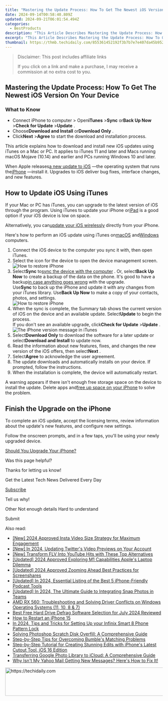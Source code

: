 ```yaml
---
title: "Mastering the Update Process: How To Get The Newest iOS Version On Your Device"
date: 2024-09-14T00:58:40.809Z
updated: 2024-09-21T06:01:54.494Z
categories:
  - BestProducts
description: "This Article Describes Mastering the Update Process: How To Get The Newest iOS Version On Your Device"
excerpt: "This Article Describes Mastering the Update Process: How To Get The Newest iOS Version On Your Device"
thumbnail: https://thmb.techidaily.com/855361452192f3b7b7e7e407da45b95275a5f560d0d0de9b64cf3676aeaaee8b.jpg
---
```


>  Disclaimer: This post includes affiliate links
>
>  If you click on a link and make a purchase, I may receive a commission at no extra cost to you.
>

## Mastering the Update Process: How To Get The Newest iOS Version On Your Device
### What to Know

* Connect iPhone to computer > Open**iTunes** \>**Sync** or**Back Up Now** \>**Check for Update** \>**Update** .
* Choose**Download and Install** or**Download Only** .
* Click**Next** \>**Agree** to start the download and installation process.

 This article explains how to download and install new iOS updates using iTunes on a Mac or PC. It applies to iTunes 11 and later and Macs running macOS Mojave (10.14) and earlier and PCs running Windows 10 and later.

 When Apple releases[a new update to iOS](https://www.lifewire.com/ios-versions-4147730) —the operating system that runs the[iPhone](https://www.lifewire.com/pick-best-iphone-for-you-1999293) —install it. Upgrades to iOS deliver bug fixes, interface changes, and new features.

## How to Update iOS Using iTunes

 If your Mac or PC has iTunes, you can upgrade to the latest version of iOS through the program. Using iTunes to update your iPhone or[iPad](https://www.lifewire.com/why-cant-i-upgrade-ipad-1994326) is a good option if your iOS device is low on space.

 Alternatively, you can[update your iOS wirelessly](https://www.lifewire.com/upgrade-ios-on-iphone-connecting-itunes-1999188) directly from your iPhone.

 Here's how to perform an iOS update using iTunes on[macOS](https://www.lifewire.com/what-is-macos-4691239) and[Windows](https://www.lifewire.com/brief-history-of-microsoft-windows-3507078) computers.

1. Connect the iOS device to the computer you sync it with, then open iTunes.
2. Select the icon for the device to open the device management screen.  
![How to restore iPhone](https://www.lifewire.com/thmb/64V3QGUEgeSdmkWN46eKp1DACBY=/1500x0/filters:no_upscale():max_bytes(150000):strip_icc():format(webp)/001-how-to-restore-an-iphone-577630-96c8daae9421440fb79e6b2625de9d57.jpg)
3. Select**Sync** to[sync the device with the computer](https://www.lifewire.com/sync-iphone-to-computer-2000128) . Or, select**Back Up Now** to create a backup of the data on the phone. It's good to have a backup[in case anything goes wrong](https://www.lifewire.com/restore-iphone-from-backup-2000296) with the upgrade.  
 Use**Sync** to back up the iPhone and update it with any changes from your iTunes library. Use**Back Up Now** to make a copy of your contacts, photos, and settings.  
![How to restore iPhone](https://www.lifewire.com/thmb/OTxm37NI10tJP5VSAoT6KGLe-i8=/1500x0/filters:no_upscale():max_bytes(150000):strip_icc():format(webp)/002-how-to-restore-an-iphone-577630-fede4c16de1a403d9b5b15c9f2c3ba00.jpg)
4. When the sync is complete, the Summary tab shows the current version of iOS on the device and an available update. Select**Update** to begin the process.  
 If you don't see an available upgrade, click**Check for Update** \>**Update** .  
![The iPhone version message in iTunes](https://www.lifewire.com/thmb/lSuuSjKRGv0JzuM44KaQfl5FdYk=/1500x0/filters:no_upscale():max_bytes(150000):strip_icc():format(webp)/001-upgrade-iphones-operating-system-2000293-62208cc4e98e45ae8cf5e1d6b7b45173.jpg)
5. Select**Download Only** to download the software for a later update or select**Download and Install** to update now.
6. Read the information about new features, fixes, and changes the new version of the iOS offers, then select**Next** .
7. Select**Agree** to acknowledge the user agreement.
8. The update downloads and automatically installs on your device. If prompted, follow the instructions.
9. When the installation is complete, the device will automatically restart.

 A warning appears if there isn't enough free storage space on the device to install the update. Delete apps and[free up space on your iPhone](https://www.lifewire.com/update-iphone-with-low-storage-4125574) to solve the problem.

## Finish the Upgrade on the iPhone

 To complete an iOS update, accept the licensing terms, review information about the update's new features, and configure new settings.

 Follow the onscreen prompts, and in a few taps, you'll be using your newly upgraded device.

[Should You Upgrade Your iPhone?](https://www.lifewire.com/should-you-upgrade-your-iphone-7968413)

Was this page helpful?

Thanks for letting us know!

 Get the Latest Tech News Delivered Every Day

[Subscribe](https://www.lifewire.com/#)

Tell us why!

 Other  Not enough details  Hard to understand

 Submit

<ins class="adsbygoogle"
     style="display:block"
     data-ad-format="autorelaxed"
     data-ad-client="ca-pub-7571918770474297"
     data-ad-slot="1223367746"></ins>

<ins class="adsbygoogle"
     style="display:block"
     data-ad-client="ca-pub-7571918770474297"
     data-ad-slot="8358498916"
     data-ad-format="auto"
     data-full-width-responsive="true"></ins>

<span class="atpl-alsoreadstyle">Also read:</span>
<div><ul>
<li><a href="https://instagram-clips.techidaily.com/new-2024-approved-insta-video-size-strategy-for-maximum-engagement/"><u>[New] 2024 Approved Insta Video Size Strategy for Maximum Engagement</u></a></li>
<li><a href="https://twitter-clips.techidaily.com/new-in-2024-updating-twitters-video-previews-on-your-account/"><u>[New] In 2024, Updating Twitter's Video Previews on Your Account</u></a></li>
<li><a href="https://facebook-video-share.techidaily.com/new-transform-flv-into-youtube-hits-with-these-top-alternatives/"><u>[New] Transform FLV Into YouTube Hits with These Top Alternatives</u></a></li>
<li><a href="https://article-posts.techidaily.com/updated-2024-approved-exploring-m1-capabilities-apples-laptop-dilemma/"><u>[Updated] 2024 Approved Exploring M1 Capabilities Apple's Laptop Dilemma</u></a></li>
<li><a href="https://video-capture.techidaily.com/updated-2024-approved-zooming-ahead-best-practices-for-screenshares/"><u>[Updated] 2024 Approved Zooming Ahead Best Practices for Screenshares</u></a></li>
<li><a href="https://fox-http.techidaily.com/updated-in-2024-essential-listing-of-the-best-5-iphone-friendly-podcast-tools/"><u>[Updated] In 2024, Essential Listing of the Best 5 iPhone-Friendly Podcast Tools</u></a></li>
<li><a href="https://snapchat-videos.techidaily.com/updated-in-2024-the-ultimate-guide-to-integrating-snap-photos-in-teams/"><u>[Updated] In 2024, The Ultimate Guide to Integrating Snap Photos in Teams</u></a></li>
<li><a href="https://hardware-help.techidaily.com/amd-rx-560-troubleshooting-and-solving-driver-conflicts-on-windows-operating-systems-11-10-8-and-7/"><u>AMD RX 560: Troubleshooting and Solving Driver Conflicts on Windows Operating Systems (11, 10, 8 & 7)</u></a></li>
<li><a href="https://tech-renaissance.techidaily.com/best-free-hard-drive-defrag-software-selection-for-july-2024-reviewed/"><u>Best Free Hard Drive Defrag Software Selection for July 2024 Reviewed</u></a></li>
<li><a href="https://tech-renaissance.techidaily.com/how-to-restart-an-iphone-15/"><u>How to Restart an iPhone 15</u></a></li>
<li><a href="https://unlock-android.techidaily.com/in-2024-tips-and-tricks-for-setting-up-your-infinix-smart-8-phone-pattern-lock-by-drfone-android/"><u>In 2024, Tips and Tricks for Setting Up your Infinix Smart 8 Phone Pattern Lock</u></a></li>
<li><a href="https://tech-renaissance.techidaily.com/solving-photoshop-scratch-disk-overfill-a-comprehensive-guide/"><u>Solving Photoshop Scratch Disk Overfill: A Comprehensive Guide</u></a></li>
<li><a href="https://tech-renaissance.techidaily.com/step-by-step-tips-for-overcoming-bumbles-matching-problems/"><u>Step-by-Step Tips for Overcoming Bumble's Matching Problems</u></a></li>
<li><a href="https://tech-renaissance.techidaily.com/step-by-step-tutorial-for-creating-stunning-edits-with-iphones-latest-cutout-tool-ios-16-edition/"><u>Step-by-Step Tutorial for Creating Stunning Edits with iPhone's Latest Cutout Tool, iOS 16 Edition</u></a></li>
<li><a href="https://tech-renaissance.techidaily.com/transferring-google-photo-library-to-icloud-a-comprehensive-guide/"><u>Transferring Google Photo Library to iCloud: A Comprehensive Guide</u></a></li>
<li><a href="https://tech-renaissance.techidaily.com/1722881111596-why-isnt-my-yahoo-mail-getting-new-messages-heres-how-to-fix-it/"><u>Why Isn't My Yahoo Mail Getting New Messages? Here's How to Fix It!</u></a></li>
</ul></div>

<!-- affiliate ads begin -->
<a href="https://appsumo.8odi.net/c/5597632/2087484/7443" target="_top" id="2087484">
  <img src="//a.impactradius-go.com/display-ad/7443-2087484" border="0" alt="https://techidaily.com" width="728" height="90"/>
</a>
<img height="0" width="0" src="https://appsumo.8odi.net/i/5597632/2087484/7443" style="position:absolute;visibility:hidden;" border="0" />
<!-- affiliate ads end -->

